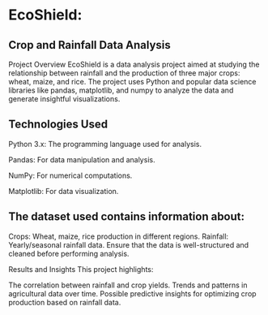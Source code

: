 # EcoShield:
## Crop and Rainfall Data Analysis
Project Overview
EcoShield is a data analysis project aimed at studying the relationship between rainfall and the production of three major crops: wheat, maize, and rice. The project uses Python and popular data science libraries like pandas, matplotlib, and numpy to analyze the data and generate insightful visualizations.

## Technologies Used
Python 3.x: The programming language used for analysis.

Pandas: For data manipulation and analysis.

NumPy: For numerical computations.

Matplotlib: For data visualization.


## The dataset used contains information about:

Crops: Wheat, maize, rice production in different regions.
Rainfall: Yearly/seasonal rainfall data.
Ensure that the data is well-structured and cleaned before performing analysis.

Results and Insights
This project highlights:

The correlation between rainfall and crop yields.
Trends and patterns in agricultural data over time.
Possible predictive insights for optimizing crop production based on rainfall data.
